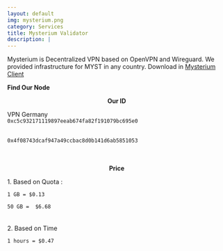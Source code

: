 ```yaml
---
layout: default
img: mysterium.png
category: Services
title: Mysterium Validator
description: |
---
```

Mysterium is Decentralized VPN based on OpenVPN and Wireguard. We provided infrastructure for MYST in any country. Download in [Mysterium Client](https://www.mysteriumvpn.com/download)

<b>Find Our Node</b>
<p align="center"><b>Our ID</b></p>
VPN Germany
<code align="center">
0xc5c932171119897eeab674fa82f191079bc695e0
</code>
<br>
<code align="center">
0x4f08743dcaf947a49ccbac8d0b141d6ab5851053
</code>
<br>
<br>


<p align="center"><b>Price</b></p>
1. Based on Quota : 
<br>
<code align="center">
1 GB = $0.13 <br>
50 GB =  $6.68
</code>
<br>
<br>
2. Based on Time 
<br>
<code align="center">
1 hours = $0.47 
</code>



